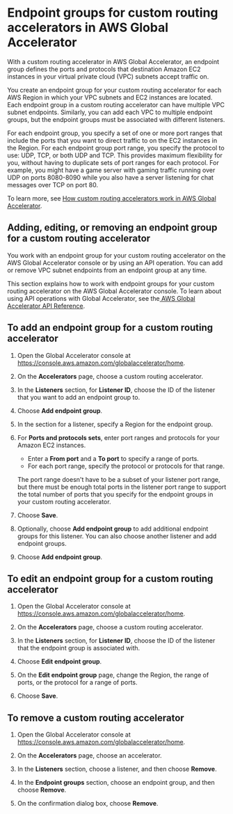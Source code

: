 # Endpoint groups for custom routing accelerators in AWS Global Accelerator<a name="about-custom-routing-endpoint-groups"></a>

With a custom routing accelerator in AWS Global Accelerator, an endpoint group defines the ports and protocols that destination Amazon EC2 instances in your virtual private cloud \(VPC\) subnets accept traffic on\.

You create an endpoint group for your custom routing accelerator for each AWS Region in which your VPC subnets and EC2 instances are located\. Each endpoint group in a custom routing accelerator can have multiple VPC subnet endpoints\. Similarly, you can add each VPC to multiple endpoint groups, but the endpoint groups must be associated with different listeners\.

For each endpoint group, you specify a set of one or more port ranges that include the ports that you want to direct traffic to on the EC2 instances in the Region\. For each endpoint group port range, you specify the protocol to use: UDP, TCP, or both UDP and TCP\. This provides maximum flexibility for you, without having to duplicate sets of port ranges for each protocol\. For example, you might have a game server with gaming traffic running over UDP on ports 8080\-8090 while you also have a server listening for chat messages over TCP on port 80\.

To learn more, see [How custom routing accelerators work in AWS Global Accelerator](about-custom-routing-how-it-works.md)\.

## Adding, editing, or removing an endpoint group for a custom routing accelerator<a name="about-custom-routing-endpoint-groups.create-endpoint-group"></a>

You work with an endpoint group for your custom routing accelerator on the AWS Global Accelerator console or by using an API operation\. You can add or remove VPC subnet endpoints from an endpoint group at any time\.

This section explains how to work with endpoint groups for your custom routing accelerator on the AWS Global Accelerator console\. To learn about using API operations with Global Accelerator, see the[ AWS Global Accelerator API Reference](https://docs.aws.amazon.com/global-accelerator/latest/api/Welcome.html)\.

## To add an endpoint group for a custom routing accelerator

1. Open the Global Accelerator console at [ https://console\.aws\.amazon\.com/globalaccelerator/home](https://console.aws.amazon.com/globalaccelerator/home)\. 

1. On the **Accelerators** page, choose a custom routing accelerator\.

1. In the **Listeners** section, for **Listener ID**, choose the ID of the listener that you want to add an endpoint group to\.

1. Choose **Add endpoint group**\.

1. In the section for a listener, specify a Region for the endpoint group\.

1. For **Ports and protocols sets**, enter port ranges and protocols for your Amazon EC2 instances\.
   + Enter a **From port** and a **To port** to specify a range of ports\.
   + For each port range, specify the protocol or protocols for that range\.

   The port range doesn't have to be a subset of your listener port range, but there must be enough total ports in the listener port range to support the total number of ports that you specify for the endpoint groups in your custom routing accelerator\.

1. Choose **Save**\.

1. Optionally, choose **Add endpoint group** to add additional endpoint groups for this listener\. You can also choose another listener and add endpoint groups\.

1. Choose **Add endpoint group**\.

## To edit an endpoint group for a custom routing accelerator

1. Open the Global Accelerator console at [ https://console\.aws\.amazon\.com/globalaccelerator/home](https://console.aws.amazon.com/globalaccelerator/home)\. 

1. On the **Accelerators** page, choose a custom routing accelerator\.

1. In the **Listeners** section, for **Listener ID**, choose the ID of the listener that the endpoint group is associated with\.

1. Choose **Edit endpoint group**\.

1. On the **Edit endpoint group** page, change the Region, the range of ports, or the protocol for a range of ports\.

1. Choose **Save**\.

## To remove a custom routing accelerator

1. Open the Global Accelerator console at [ https://console\.aws\.amazon\.com/globalaccelerator/home](https://console.aws.amazon.com/globalaccelerator/home)\. 

1. On the **Accelerators** page, choose an accelerator\.

1. In the **Listeners** section, choose a listener, and then choose **Remove**\.

1. In the **Endpoint groups** section, choose an endpoint group, and then choose **Remove**\.

1. On the confirmation dialog box, choose **Remove**\.
